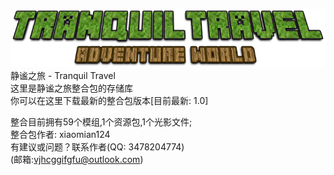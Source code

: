 ![image](logo.png)  
静谧之旅 - Tranquil Travel  
这里是静谧之旅整合包的存储库  
你可以在这里下载最新的整合包版本[目前最新: 1.0]  
  
整合目前拥有59个模组,1个资源包,1个光影文件;  
整合包作者: xiaomian124  
有建议或问题？联系作者(QQ: 3478204774)  
      (邮箱:vjhcggifgfu@outlook.com)
